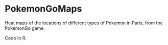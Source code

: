 # PokemonGoMaps
Heat maps of the locations of different types of Pokemon in Paris, from the PokemonGo game.

Code in R.
